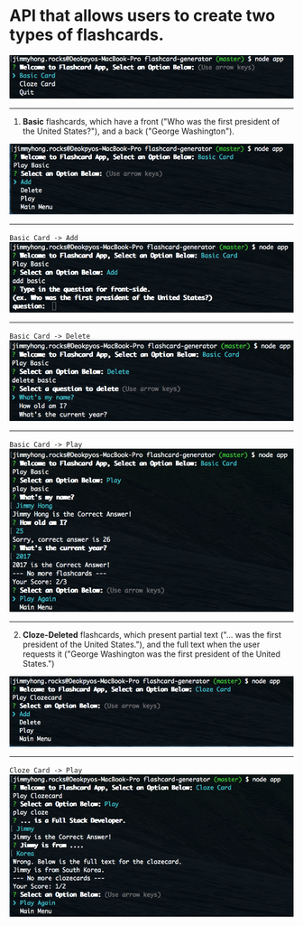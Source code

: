 # API that allows users to create two types of flashcards.

![picture alt](./preview1.png?raw=true "Preview 1")
- - - -

1. **Basic** flashcards, which have a front ("Who was the first president of the United States?"), and a back ("George Washington").

![picture alt](./preview2.png?raw=true "Preview 2")
- - - -
`Basic Card -> Add`
![picture alt](./preview4.png?raw=true "Preview 2")
- - - -
`Basic Card -> Delete`
![picture alt](./preview5.png?raw=true "Preview 2")
- - - -
`Basic Card -> Play`
![picture alt](./preview6.png?raw=true "Preview 2")
- - - -

2. **Cloze-Deleted** flashcards, which present partial text ("... was the first president of the United States."), and the full text when the user requests it ("George Washington was the first president of the United States.")

![picture alt](./preview3.png?raw=true "Preview 3")
- - - -
`Cloze Card -> Play`
![picture alt](./preview7.png?raw=true "Preview 2")

